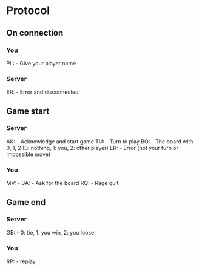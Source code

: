 # Protocol

## On connection

### You

PL:<name> - Give your player name

### Server

ER:<error> - Error and disconnected

## Game start

### Server

AK:<player name> - Acknowledge and start game
TU: - Turn to play
BO:<moves> - The board with 0, 1, 2 (0: nothing, 1: you, 2: other player)
ER:<error> - Error (not your turn or impossible move)

### You

MV:<move> -
BA: - Ask for the board
RQ: - Rage quit

## Game end

### Server

GE:<int> - 0: tie, 1: you win, 2: you loose

### You

RP: - replay
